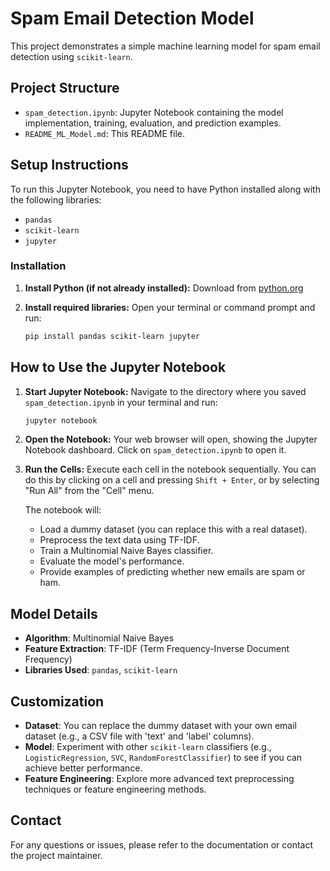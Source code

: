 # Spam Email Detection Model

This project demonstrates a simple machine learning model for spam email detection using `scikit-learn`.

## Project Structure

- `spam_detection.ipynb`: Jupyter Notebook containing the model implementation, training, evaluation, and prediction examples.
- `README_ML_Model.md`: This README file.

## Setup Instructions

To run this Jupyter Notebook, you need to have Python installed along with the following libraries:

- `pandas`
- `scikit-learn`
- `jupyter`

### Installation

1.  **Install Python (if not already installed):**
    Download from [python.org](https://www.python.org/downloads/)

2.  **Install required libraries:**
    Open your terminal or command prompt and run:
    ```bash
    pip install pandas scikit-learn jupyter
    ```

## How to Use the Jupyter Notebook

1.  **Start Jupyter Notebook:**
    Navigate to the directory where you saved `spam_detection.ipynb` in your terminal and run:
    ```bash
    jupyter notebook
    ```

2.  **Open the Notebook:**
    Your web browser will open, showing the Jupyter Notebook dashboard. Click on `spam_detection.ipynb` to open it.

3.  **Run the Cells:**
    Execute each cell in the notebook sequentially. You can do this by clicking on a cell and pressing `Shift + Enter`, or by selecting "Run All" from the "Cell" menu.

    The notebook will:
    - Load a dummy dataset (you can replace this with a real dataset).
    - Preprocess the text data using TF-IDF.
    - Train a Multinomial Naive Bayes classifier.
    - Evaluate the model's performance.
    - Provide examples of predicting whether new emails are spam or ham.

## Model Details

- **Algorithm**: Multinomial Naive Bayes
- **Feature Extraction**: TF-IDF (Term Frequency-Inverse Document Frequency)
- **Libraries Used**: `pandas`, `scikit-learn`

## Customization

- **Dataset**: You can replace the dummy dataset with your own email dataset (e.g., a CSV file with 'text' and 'label' columns).
- **Model**: Experiment with other `scikit-learn` classifiers (e.g., `LogisticRegression`, `SVC`, `RandomForestClassifier`) to see if you can achieve better performance.
- **Feature Engineering**: Explore more advanced text preprocessing techniques or feature engineering methods.

## Contact

For any questions or issues, please refer to the documentation or contact the project maintainer.

